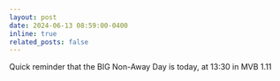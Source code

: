 ```yaml
---
layout: post
date: 2024-06-13 08:59:00-0400
inline: true
related_posts: false
---
```


Quick reminder that the BIG Non-Away Day is today, at 13:30 in MVB 1.11
